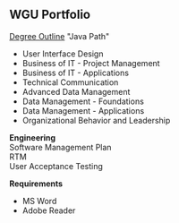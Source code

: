 ## WGU Portfolio

[Degree Outline](https://www.wgu.edu/online-it-degrees/software-development-bachelors-program.html) "Java Path"
* User Interface Design
* Business of IT - Project Management
* Business of IT - Applications
* Technical Communication
* Advanced Data Management
* Data Management - Foundations
* Data Management - Applications
* Organizational Behavior and Leadership



**Engineering**  
  Software Management Plan  
  RTM  
  User Acceptance Testing  

**Requirements**  
* MS Word
* Adobe Reader
